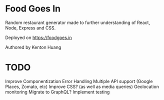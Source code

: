 # Food Goes In
Random restaurant generator made to further understanding of React, Node, Express and CSS.

Deployed on https://foodgoes.in

Authored by Kenton Huang

# TODO
Improve Componentization
Error Handling
Multiple API support (Google Places, Zomato, etc)
Improve CSS? (as well as media queries)
Geolocation monitoring
Migrate to GraphQL?
Implement testing